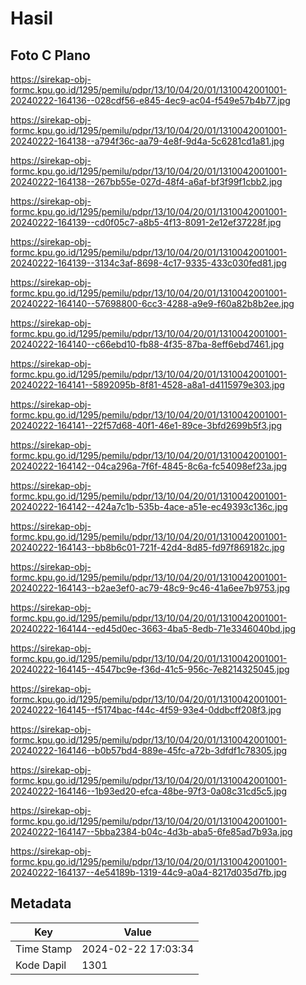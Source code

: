 # Hasil

## Foto C Plano

https://sirekap-obj-formc.kpu.go.id/1295/pemilu/pdpr/13/10/04/20/01/1310042001001-20240222-164136--028cdf56-e845-4ec9-ac04-f549e57b4b77.jpg

https://sirekap-obj-formc.kpu.go.id/1295/pemilu/pdpr/13/10/04/20/01/1310042001001-20240222-164138--a794f36c-aa79-4e8f-9d4a-5c6281cd1a81.jpg

https://sirekap-obj-formc.kpu.go.id/1295/pemilu/pdpr/13/10/04/20/01/1310042001001-20240222-164138--267bb55e-027d-48f4-a6af-bf3f99f1cbb2.jpg

https://sirekap-obj-formc.kpu.go.id/1295/pemilu/pdpr/13/10/04/20/01/1310042001001-20240222-164139--cd0f05c7-a8b5-4f13-8091-2e12ef37228f.jpg

https://sirekap-obj-formc.kpu.go.id/1295/pemilu/pdpr/13/10/04/20/01/1310042001001-20240222-164139--3134c3af-8698-4c17-9335-433c030fed81.jpg

https://sirekap-obj-formc.kpu.go.id/1295/pemilu/pdpr/13/10/04/20/01/1310042001001-20240222-164140--57698800-6cc3-4288-a9e9-f60a82b8b2ee.jpg

https://sirekap-obj-formc.kpu.go.id/1295/pemilu/pdpr/13/10/04/20/01/1310042001001-20240222-164140--c66ebd10-fb88-4f35-87ba-8eff6ebd7461.jpg

https://sirekap-obj-formc.kpu.go.id/1295/pemilu/pdpr/13/10/04/20/01/1310042001001-20240222-164141--5892095b-8f81-4528-a8a1-d4115979e303.jpg

https://sirekap-obj-formc.kpu.go.id/1295/pemilu/pdpr/13/10/04/20/01/1310042001001-20240222-164141--22f57d68-40f1-46e1-89ce-3bfd2699b5f3.jpg

https://sirekap-obj-formc.kpu.go.id/1295/pemilu/pdpr/13/10/04/20/01/1310042001001-20240222-164142--04ca296a-7f6f-4845-8c6a-fc54098ef23a.jpg

https://sirekap-obj-formc.kpu.go.id/1295/pemilu/pdpr/13/10/04/20/01/1310042001001-20240222-164142--424a7c1b-535b-4ace-a51e-ec49393c136c.jpg

https://sirekap-obj-formc.kpu.go.id/1295/pemilu/pdpr/13/10/04/20/01/1310042001001-20240222-164143--bb8b6c01-721f-42d4-8d85-fd97f869182c.jpg

https://sirekap-obj-formc.kpu.go.id/1295/pemilu/pdpr/13/10/04/20/01/1310042001001-20240222-164143--b2ae3ef0-ac79-48c9-9c46-41a6ee7b9753.jpg

https://sirekap-obj-formc.kpu.go.id/1295/pemilu/pdpr/13/10/04/20/01/1310042001001-20240222-164144--ed45d0ec-3663-4ba5-8edb-71e3346040bd.jpg

https://sirekap-obj-formc.kpu.go.id/1295/pemilu/pdpr/13/10/04/20/01/1310042001001-20240222-164145--4547bc9e-f36d-41c5-956c-7e8214325045.jpg

https://sirekap-obj-formc.kpu.go.id/1295/pemilu/pdpr/13/10/04/20/01/1310042001001-20240222-164145--f5174bac-f44c-4f59-93e4-0ddbcff208f3.jpg

https://sirekap-obj-formc.kpu.go.id/1295/pemilu/pdpr/13/10/04/20/01/1310042001001-20240222-164146--b0b57bd4-889e-45fc-a72b-3dfdf1c78305.jpg

https://sirekap-obj-formc.kpu.go.id/1295/pemilu/pdpr/13/10/04/20/01/1310042001001-20240222-164146--1b93ed20-efca-48be-97f3-0a08c31cd5c5.jpg

https://sirekap-obj-formc.kpu.go.id/1295/pemilu/pdpr/13/10/04/20/01/1310042001001-20240222-164147--5bba2384-b04c-4d3b-aba5-6fe85ad7b93a.jpg

https://sirekap-obj-formc.kpu.go.id/1295/pemilu/pdpr/13/10/04/20/01/1310042001001-20240222-164137--4e54189b-1319-44c9-a0a4-8217d035d7fb.jpg


## Metadata

| Key        | Value               |
| ---------- | ------------------- |
| Time Stamp | 2024-02-22 17:03:34 |
| Kode Dapil | 1301                |



